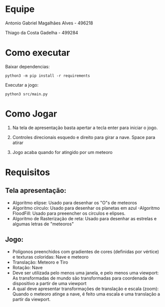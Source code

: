 # Equipe

Antonio Gabriel Magalhães Alves - 496218

Thiago da Costa Gadelha - 499284

# Como executar

Baixar dependencias:

    python3 -m pip install -r requirements

Executar a jogo:

    python3 src/main.py

# Como Jogar

1. Na tela de apresentação basta apertar a tecla enter para iniciar o jogo.

2. Controles direcionais esquedo e direito para girar a nave. Space para atirar

3. Jogo acaba quando for atingido por um meteoro

# Requisitos

## Tela apresentação:
- Algoritmo elipse: Usado para desenhar os "O"s de meteoros
- Algoritmo círculo: Usado para desenhar os planetas em azul
-Algoritmo FloodFill: Usado para preeencher os circulos e elipses.
- Algoritmo de Rasterização de reta: Usado para desenhar as estrelas e algumas letras de "meteoros"

## Jogo:
- Polígonos preenchidos com gradientes de cores (definidas por vértice) e texturas coloridas: Nave e meteoro
- Translação: Meteoro e Tiro 
- Rotação: Nave
- Deve ser utilizada pelo menos uma janela, e pelo menos uma viewport: As transformadas de mundo são transformadas para coordenada de dispositivo a partir de uma viewport
- A qual deve apresentar transformações de translação e escala (zoom): Quando o meteoro atinge a nave, é feito uma 
escala e uma translação a partir da viewport.